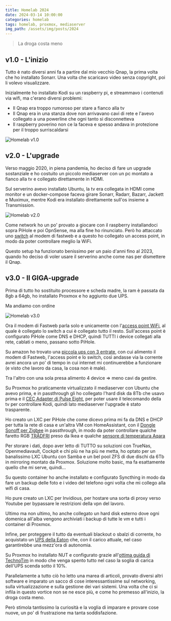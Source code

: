 ```yaml
---
title: Homelab 2024
date: 2024-03-14 10:00:00
categories: homelab
tags: homelab, proxmox, mediaserver
img_path: /assets/img/posts/2024
---
```

> La droga costa meno

## v1.0 - L'inizio
Tutto è nato diversi anni fa a partire dal mio vecchio Qnap, la prima volta che ho installato Sonarr. Una volta che scaricavo video senza copyright, poi li volevo visualizzare.

Inizialmente ho installato Kodi su un raspberry pi, e streammavo i contenuti via wifi, ma c'erano diversi problemi:
- Il Qnap era troppo rumoroso per stare a fianco alla tv
- Il Qnap era in una stanza dove non arrivavano cavi di rete e l'avevo collegato a una powerline che ogni tanto si disconnetteva
- Il raspberry poverino non ce la faceva e spesso andava in protezione per il troppo surriscaldarsi

![Homelab v1.0](homelab1.png)

## v2.0 - L'upgrade
Verso maggio 2020, in piena pandemia, ho deciso di fare un upgrade sostanziale e ho costuito un piccolo mediaserver con un pc montato a fianco alla tv e collegato direttamente in HDMI.

Sul serverino avevo installato Ubuntu, la tv era collegata in HDMI come monitor e un docker-compose faceva girare Sonarr, Radarr, Bazarr, Jackett e Muximux, mentre Kodi era installato direttamente sull'os insieme a Transmission.

![Homelab v2.0](homelab2.png)

Come network ho un po' provato a giocare con il raspberry installandoci sopra PiHole e poi OpnSense, ma alla fine ho rinunciato. Però ho attaccato uno [switch](https://amzn.to/3PmW5g5) al modem di fastweb e a questo ho collegato un access point, in modo da poter controllare meglio la WiFi.

Questo setup ha funzionato benissimo per un paio d'anni fino al 2023, quando ho deciso di voler usare il serverino anche come nas per dismettere il Qnap.

## v3.0 - Il GIGA-upgrade
Prima di tutto ho sostituito processore e scheda madre, la ram è passata da 8gb a 64gb, ho installato Proxmox e ho aggiunto due UPS.

Ma andiamo con ordine

![Homelab v3.0](homelab3.png)

Ora il modem di Fastweb parla solo e unicamente con l'[access point WiFi](https://amzn.to/492hHW1), al quale è collegato lo switch a cui è collegato tutto il resto.
Sull'access point è configurato PiHole come DNS e DHCP, quindi TUTTI i device collegati alla rete, cablati o meno, passano sotto PiHole.

Su amazon ho trovato una [piccola ups con 3 entrate](https://amzn.to/3vbCJnu), con cui alimento il modem di Fastweb, l'access point e lo switch, così andasse via la corrente avrei ancora un po' di tempo in cui internet mi continuerebbe a funzionare (e visto che lavoro da casa, la cosa non è male).

Tra l'altro con una sola presa alimento 4 device => meno cavi da gestire.

Su Proxmox ho praticamente virtualizzato il mediaserver con Ubuntu che avevo prima, e in passthrough gli ho collegato l'hard disk da 8Tb che usavo prima e il [CEC Adapter di Pulse Eight](https://www.pulse-eight.com/p/104/usb-hdmi-cec-adapter), per poter usare il telecomando della tv per controllare Kodi, quindi lato mediaserver l'upgrade è stato trasparente.

Ho creato un LXC per PiHole che come dicevo prima mi fa da DNS e DHCP per tutta la rete di casa e un'altra VM con HomeAssistant, con il [Dongle Sonoff per Zigbee](https://amzn.to/3VeE0EV) in passthrough, in modo da poter controllare qualche faretto RGB [TRÅDFRI](https://www.ikea.com/it/it/p/tradfri-lampadina-led-gu10-345-lumen-smart-intensita-regolabile-wireless-colore-e-spettro-bianco-80439228/) preso da Ikea e qualche [sensore di temperatura Aqara](https://amzn.to/43l6m2j)

Per storare i dati, dopo aver letto di TUTTO su soluzioni con TrueNas, Openmediavault, Cockpit e chi più ne ha più ne metta, ho optato per un banalissimo LXC Ubuntu con Samba e un bel pool ZFS di due dischi da 6Tb in mirroring montato da Proxmox. Soluzione molto basic, ma fa esattamente quello che mi serve, quindi...

Su questo container ho anche installato e configurato Syncthing in modo da fare un backup delle foto e i video del telefono ogni volta che mi collego alla wifi di casa.

Ho pure creato un LXC per Invidious, per hostare una sorta di proxy verso Youtube per bypassare le restrizioni della vpn del lavoro.

Ultimo ma non ultimo, ho anche collegato un hard disk esterno dove ogni domenica all'alba vengono archiviati i backup di tutte le vm e tutti i container di Proxmox.

Infine, per proteggere il tutto da eventuali blackout o sbalzi di corrente, ho acquistato un [UPS della Eaton](https://amzn.to/3TBxvL7) che, con il carico attuale, nel caso garantirebbe una mezz'ora di autonomia.

Su Proxmox ho installato NUT e configurato grazie all'[ottima guida di TechnoTim](https://www.youtube.com/watch?v=vyBP7wpN72c) in modo che venga spento tutto nel caso la soglia di carica dell'UPS scenda sotto il 10%.

Parallelamente a tutto ciò ho letto una marea di articoli, provato diversi altri software e imparato un sacco di cose interessantissime sul networking, sulla virtualizzazione e sulla gestione dei vari sistemi. Una volta che ci si infila in questo vortice non se ne esce più, e come ho premesso all'inizio, la droga costa meno.

Però stimola tantissimo la curiosità e la voglia di imparare e provare cose nuove, un po' di frustrazione ma tanta soddisfazione.
